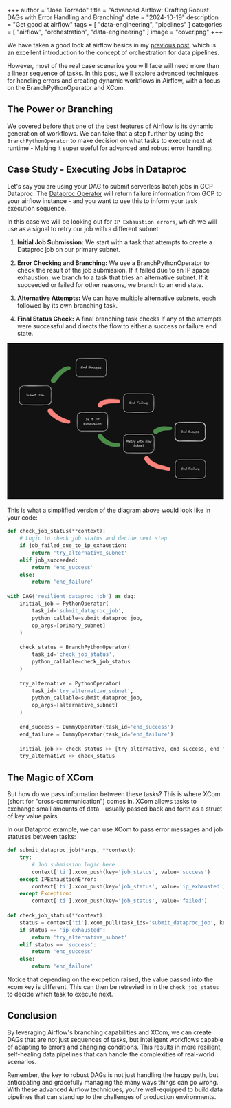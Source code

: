 +++
author = "Jose Torrado"
title = "Advanced Airflow: Crafting Robust DAGs with Error Handling and Branching"
date = "2024-10-19"
description = "Get good at airflow"
tags = [
    "data-engineering",
    "pipelines"
]
categories = [
    "airflow",
    "orchestration",
    "data-engineering"
]
image = "cover.png"
+++

We have taken a good look at airflow basics in my [previous post](https://torrado.io/p/how-to-get-started-with-airflow-for-data-engineering/), which is an excellent introduction to the concept of orchestration for data pipelines. 

However, most of the real case scenarios you will face will need more than a linear sequence of tasks. In this post, we'll explore advanced techniques for handling errors and creating dynamic workflows in Airflow, with a focus on the BranchPythonOperator and XCom.

## The Power or Branching 

We covered before that one of the best features of Airflow is its dynamic generation of workflows. We can take that a step further by using the `BranchPythonOperator` to make decision on what tasks to execute next at runtime - Making it super useful for advanced and robust error handling.

## Case Study - Executing Jobs in Dataproc

Let's say you are using your DAG to submit serverless batch jobs in GCP Dataproc. The [Dataproc Operator](https://airflow.apache.org/docs/apache-airflow-providers-google/stable/operators/cloud/dataproc.html) will return failure information from GCP to your airflow instance - and you want to use this to inform your task execution sequence.

In this case we will be looking out for `IP Exhaustion errors`, which we will use as a signal to retry our job with a different subnet:

1. **Initial Job Submission:**
   We start with a task that attempts to create a Dataproc job on our primary subnet.

2. **Error Checking and Branching:**
   We use a BranchPythonOperator to check the result of the job submission. If it failed due to an IP space exhaustion, we branch to a task that tries an alternative subnet. If it succeeded or failed for other reasons, we branch to an end state.

3. **Alternative Attempts:**
   We can have multiple alternative subnets, each followed by its own branching task.

4. **Final Status Check:**
   A final branching task checks if any of the attempts were successful and directs the flow to either a success or failure end state.

![The Flow would look something like this](dag-diagram.png)

This is what a simplified version of the diagram above would look like in your code:

```python
def check_job_status(**context):
    # Logic to check job status and decide next step
    if job_failed_due_to_ip_exhaustion:
        return 'try_alternative_subnet'
    elif job_succeeded:
        return 'end_success'
    else:
        return 'end_failure'

with DAG('resilient_dataproc_job') as dag:
    initial_job = PythonOperator(
        task_id='submit_dataproc_job',
        python_callable=submit_dataproc_job,
        op_args=[primary_subnet]
    )

    check_status = BranchPythonOperator(
        task_id='check_job_status',
        python_callable=check_job_status
    )

    try_alternative = PythonOperator(
        task_id='try_alternative_subnet',
        python_callable=submit_dataproc_job,
        op_args=[alternative_subnet]
    )

    end_success = DummyOperator(task_id='end_success')
    end_failure = DummyOperator(task_id='end_failure')

    initial_job >> check_status >> [try_alternative, end_success, end_failure]
    try_alternative >> check_status
```

## The Magic of XCom
But how do we pass information between these tasks? This is where XCom (short for "cross-communication") comes in.
XCom allows tasks to exchange small amounts of data - usually passed back and forth as a struct of key value pairs.

In our Dataproc example, we can use XCom to pass error messages and job statuses between tasks:

```python
def submit_dataproc_job(*args, **context):
    try:
        # Job submission logic here
        context['ti'].xcom_push(key='job_status', value='success')
    except IPExhaustionError:
        context['ti'].xcom_push(key='job_status', value='ip_exhausted')
    except Exception:
        context['ti'].xcom_push(key='job_status', value='failed')

def check_job_status(**context):
    status = context['ti'].xcom_pull(task_ids='submit_dataproc_job', key='job_status')
    if status == 'ip_exhausted':
        return 'try_alternative_subnet'
    elif status == 'success':
        return 'end_success'
    else:
        return 'end_failure'
```

Notice that depending on the excpetion raised, the value passed into the xcom key is different. This can then be retrevied in in the `check_job_status`
to decide which task to execute next.

## Conclusion
By leveraging Airflow's branching capabilities and XCom, we can create DAGs that are not just sequences of tasks, but intelligent workflows capable of adapting to errors and changing conditions. This results in more resilient, self-healing data pipelines that can handle the complexities of real-world scenarios.

Remember, the key to robust DAGs is not just handling the happy path, but anticipating and gracefully managing the many ways things can go wrong. With these advanced Airflow techniques, you're well-equipped to build data pipelines that can stand up to the challenges of production environments.


